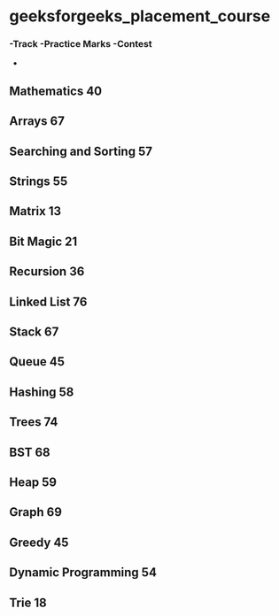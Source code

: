 # geeksforgeeks_placement_course


### -Track	-Practice Marks	-Contest

-
Mathematics	40     	
-
Arrays	67     	
-
Searching and Sorting	57     	
-
Strings	55     	
-
Matrix	13     	
-
Bit Magic	21     	
-
Recursion	36     	
-
Linked List	76     	
-
Stack	67     	
-
Queue	45     	
-
Hashing	58     	
-
Trees	74     	
-
BST	68     	
-
Heap	59     	
-
Graph	69     	
-
Greedy	45     	
-
Dynamic Programming	54     	
-
Trie	18     	
-
